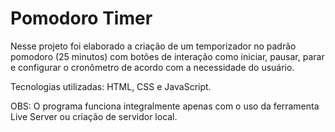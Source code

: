 # Pomodoro Timer

Nesse projeto foi elaborado a criação de um temporizador no padrão pomodoro (25 minutos) com botões de interação como iniciar, pausar, parar e configurar o cronômetro de acordo com a necessidade do usuário.

Tecnologias utilizadas: HTML, CSS e JavaScript.

OBS: O programa funciona integralmente apenas com o uso da ferramenta Live Server ou criação de servidor local.
